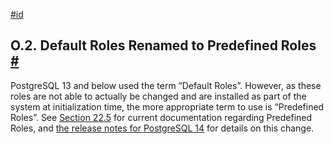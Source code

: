 [#id](#DEFAULT-ROLES)

## O.2. Default Roles Renamed to Predefined Roles [#](#DEFAULT-ROLES)



PostgreSQL 13 and below used the term “Default Roles”. However, as these roles are not able to actually be changed and are installed as part of the system at initialization time, the more appropriate term to use is “Predefined Roles”. See [Section 22.5](predefined-roles) for current documentation regarding Predefined Roles, and [the release notes for PostgreSQL 14](release-prior) for details on this change.